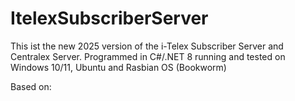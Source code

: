 # ItelexSubscriberServer

This ist the new 2025 version of the i-Telex Subscriber Server and Centralex Server. Programmed in C#/.NET 8 running and tested on Windows 10/11, Ubuntu and Rasbian OS (Bookworm)

Based on:

